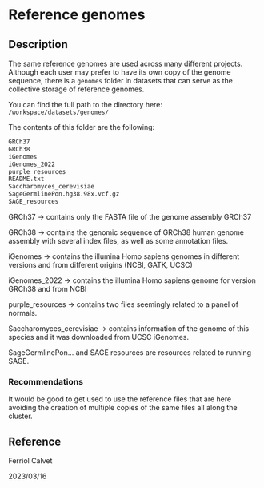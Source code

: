 # Reference genomes

## Description

The same reference genomes are used across many different projects. Although each user may prefer to have its own copy
of the genome sequence, there is a `genomes` folder in datasets that can serve as the collective
storage of reference genomes.

You can find the full path to the directory here:
`/workspace/datasets/genomes/`

The contents of this folder are the following:

```sh
GRCh37
GRCh38
iGenomes
iGenomes_2022
purple_resources
README.txt
Saccharomyces_cerevisiae
SageGermlinePon.hg38.98x.vcf.gz
SAGE_resources
```

GRCh37 -> contains only the FASTA file of the genome assembly GRCh37

GRCh38 -> contains the genomic sequence of GRCh38 human genome assembly with several index files,
as well as some annotation files.

iGenomes -> contains the illumina Homo sapiens genomes in different versions and
from different origins (NCBI, GATK, UCSC)

iGenomes_2022 -> contains the illumina Homo sapiens genome for version GRCh38 and from NCBI

purple_resources -> contains two files seemingly related to a panel of normals.

Saccharomyces_cerevisiae -> contains information of the genome of this species and it was downloaded from UCSC iGenomes.

SageGermlinePon... and SAGE resources are resources related to running SAGE.

### Recommendations

It would be good to get used to use the reference files that are here avoiding the creation of
multiple copies of the same files all along the cluster.

## Reference

Ferriol Calvet

2023/03/16
